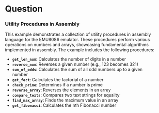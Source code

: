 # Question

### Utility Procedures in Assembly
This example demonstrates a collection of utility procedures in assembly language for the EMU8086 emulator. These procedures perform various operations on numbers and arrays, showcasing fundamental algorithms implemented in assembly.
The example includes the following procedures:

- **`get_len_num`**: Calculates the number of digits in a number
- **`reverse_num`**: Reverses a given number (e.g., 123 becomes 321)
- **`sum_of_odds`**: Calculates the sum of all odd numbers up to a given number
- **`get_fact`**: Calculates the factorial of a number
- **`check_prime`**: Determines if a number is prime
- **`reverse_array`**: Reverses the elements in an array
- **`compare_texts`**: Compares two text strings for equality
- **`find_max_array`**: Finds the maximum value in an array
- **`get_fibonacci`**: Calculates the nth Fibonacci number